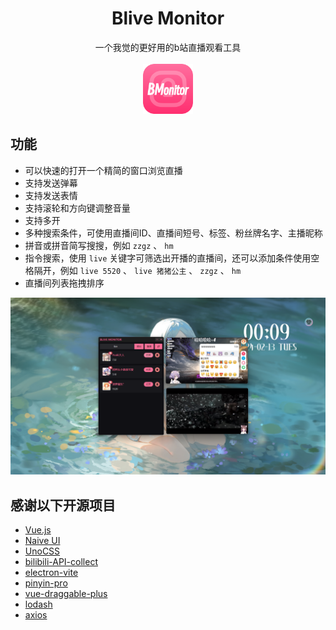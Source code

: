 <div class="title" align=center>
    <h1>Blive Monitor</h1>
    <div>一个我觉的更好用的b站直播观看工具</div>
    <br/>
    <img src="./build/icon.png" alt="icon" width="80">
</div>

## 功能

- 可以快速的打开一个精简的窗口浏览直播
- 支持发送弹幕
- 支持发送表情
- 支持滚轮和方向键调整音量
- 支持多开
- 多种搜索条件，可使用直播间ID、直播间短号、标签、粉丝牌名字、主播昵称
- 拼音或拼音简写搜搜，例如 ``` zzgz ``` 、 ``` hm ```
- 指令搜索，使用 ``` live ``` 关键字可筛选出开播的直播间，还可以添加条件使用空格隔开，例如 ``` live 5520 ``` 、 ``` live 猪猪公主 ``` 、 ``` zzgz ``` 、 ``` hm ```
- 直播间列表拖拽排序

<img src="./readme/preview_2.png" alt="icon">

## 感谢以下开源项目

- [Vue.js](https://cn.vuejs.org)
- [Naive UI](https://www.naiveui.com/zh-CN/light)
- [UnoCSS](https://unocss.dev/)
- [bilibili-API-collect](https://github.com/SocialSisterYi/bilibili-API-collect)
- [electron-vite](https://github.com/alex8088/electron-vite)
- [pinyin-pro](https://github.com/zh-lx/pinyin-pro)
- [vue-draggable-plus](https://github.com/Alfred-Skyblue/vue-draggable-plus)
- [lodash](https://lodash.com)
- [axios](https://axios-http.com/)
